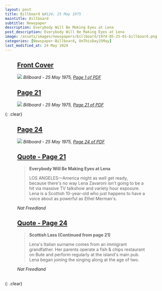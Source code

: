 ```yaml
---
layout: post
title: Billboard &#124; 25 May 1975
maintitle: Billboard
subtitle: Newspaper
description: Everybody Will Be Making Eyes at Lena
post_description: Everybody Will Be Making Eyes at Lena
image: /assets/images/newspapers/billboard/1974-05-25-01-billboard.png
categories: [Newspaper-Billboard, OnThisDay25May]
last_modified_at: 24 May 2024
---
```


<figure class="fig1">
<h2 id="infobox1"><a href="#infobox1">Front Cover</a></h2>
<a href="/assets/images/newspapers/billboard/1974-05-25-01-billboard.png"><img src="/assets/images/newspapers/billboard/1974-05-25-01-billboard.png" class="full-width zoom-in" /></a>
<cite>Billboard - 25 May 1975, <a class="external-link" href="https://www.worldradiohistory.com/Archive-All-Music/Billboard/70s/1974/Billboard%201974-05-25.pdf">Page 1 of PDF</a></cite>
</figure>

<figure class="fig2">
<h2 id="infobox2"><a href="#infobox2">Page 21</a></h2>
<a href="/assets/images/newspapers/billboard/1974-05-25-21-billboard.png"><img src="/assets/images/newspapers/billboard/1974-05-25-21-billboard.png" class="full-width zoom-in" /></a>
<cite>Billboard - 25 May 1975, <a class="external-link" href="https://www.worldradiohistory.com/Archive-All-Music/Billboard/70s/1974/Billboard%201974-05-25.pdf#page=21">Page 21 of PDF</a></cite>
</figure>

{: .clear}

<figure class="fig1">
<h2 id="infobox3"><a href="#infobox3">Page 24</a></h2>
<a href="/assets/images/newspapers/billboard/1974-05-25-24-billboard.png"><img src="/assets/images/newspapers/billboard/1974-05-25-24-billboard.png" class="full-width zoom-in" /></a>
<cite>Billboard - 25 May 1975, <a class="external-link" href="https://www.worldradiohistory.com/Archive-All-Music/Billboard/70s/1974/Billboard%201974-05-25.pdf#page=24">Page 24 of PDF</a></cite>
</figure>

<figure class="fig2">
<h2 id="infobox4"><a href="#infobox4">Quote - Page 21</a></h2>
<blockquote>
<p><strong>Everybody Will Be Making Eyes at Lena</strong></p>
<p>LOS ANGELES&#8212;America might as well get ready, because there's no way Lena Zavaroni isn't going to be a hit via massive TV talkshow and variety hour exposure. Lena is a Scottish 10-year-old who just happens to have a voice about as powerful as Ethel Merman's.</p>
</blockquote>
<cite>Nat Freedland</cite>
<h2 id="infobox5"><a href="#infobox5">Quote - Page 24</a></h2>
<blockquote>
<p><strong>Scottish Lass (Continued from page 21)</strong></p>
<p>Lena's Italian surname comes from an immigrant grandfather. Her parents operate a fish & chips restaurant on Bute and perform regularly at the island's main pub. Lena began joining the singing along at the age of two.</p>
</blockquote>
<cite>Nat Freedland</cite>
</figure>

<br />{: .clear}

